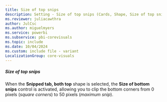 ```yaml
---
title: Size of top snips
description: Setting - Size of top snips (Cards, Shape, Size of top snips)
ms.reviewer: juliacawthra
author: JulCsc
ms.author: miguelmyers
ms.service: powerbi
ms.subservice: pbi-corevisuals
ms.topic: include
ms.date: 10/04/2024
ms.custom: include file - variant
LocalizationGroup: core-visuals
---
```

##### Size of top snips

When the **Snipped tab, both top** shape is selected, the **Size of bottom snips** control is activated, allowing you to clip the bottom corners from 0 pixels (*square corners*) to 50 pixels (*maximum snip*).

